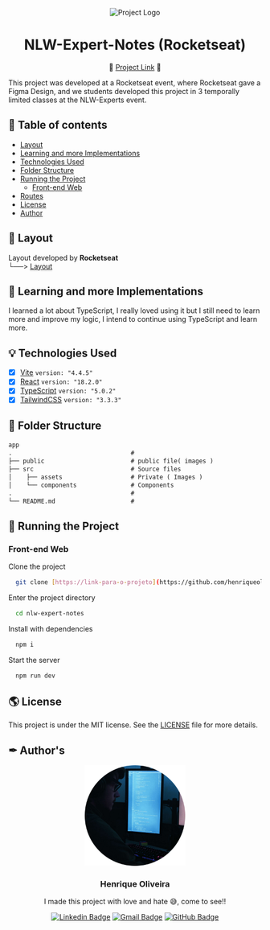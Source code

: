<p align="center">
  <img width="450px" alt="Project Logo" title="Project Title Logo" src="https://github.com/henriqueolivgp/NLW-Expert-Notes/blob/main/nlw-expert-notes/src/assets/logo-nlw-expert.svg" />
  
  <h1 align="center">NLW-Expert-Notes (Rocketseat)</h1>

  <p align="center">
    🔗 <a href="https://nlw-expert-notes.pages.dev/" target="_blank">Project Link</a> 🔗
  </p>  
  
  This project was developed at a Rocketseat event, where Rocketseat gave a Figma Design, and we students developed this project in 3 temporally limited classes at the NLW-Experts event.  
</p>

## 🧭 Table of contents

<!-- [Implementation Video](#-implementation-video)-->
- [Layout](#-layout)
- [Learning and more Implementations](#-learning-and-more-implementations)
- [Technologies Used](#-technologies-used)
- [Folder Structure](#-folder-structure)
- [Running the Project](#-running-the-project)
  - [Front-end Web](#front-end-web)
- [Routes](-routes)
- [License](#-license)
- [Author](#-author)

<!-- 
## 🎥 Implementation Video

In the GitHub edit, drag the video that it already puts on github itself.
-->

## 🎨 Layout

Layout developed by **Rocketseat**<br>
└──> [Layout](https://www.figma.com/file/ACKyTBLJn5VSxRCGefZRqb/NLW-expert-%E2%80%A2-Notes-(Community)?type=design&t=QKrdmt1HY7WOmdxI-6)

## 👏 Learning and more Implementations

I learned a lot about TypeScript, I really loved using it but I still need to learn more and improve my logic, I intend to continue using TypeScript and learn more.

## 💡 Technologies Used

- [x] [Vite](https://vitejs.dev/)  ```version: "4.4.5"```
- [x] [React](https://reactjs.org/)  ```version: "18.2.0"```
- [x] [TypeScript](https://www.typescriptlang.org/)  ```version: "5.0.2"```
- [x] [TailwindCSS](https://tailwindcss.com/docs/installation)  ```version: "3.3.3"```

## 📂 Folder Structure

```plainText
app
.                                 #
├── public                        # public file( images )
├── src                           # Source files  
│    ├── assets                   # Private ( Images )
│    └── components               # Components 
.                                 #
└── README.md                     #
```

## 🚀 Running the Project

### Front-end Web

Clone the project

```bash
  git clone [https://link-para-o-projeto](https://github.com/henriqueolivgp/NLW-Expert-Notes.git)
```

Enter the project directory

```bash
  cd nlw-expert-notes
```

Install with dependencies

```bash
  npm i
```

Start the server

```bash
  npm run dev
```

## 🌎 License

This project is under the MIT license. See the [LICENSE](https://github.com/henriqueolivgp/Plataforma-De-Denuncias-De-Ciberataques/blob/main/LICENSE) file for more details.

## ✒ Author's

<p align="center">
  <img width="200px" alt="Henrique Oliveira" title="Author Henrique Oliveira" src="https://github.com/henriqueolivgp/Plataforma-De-Denuncias-De-Ciberataques/blob/main/CiberReports/src/client/assets/HenryDev.png" />

  <h3 align="center">Henrique Oliveira</h3>
  
  <p align="center">  
    I made this project with love and hate 😅, come to see!!
  </p>
</p>  
  
<div align="center">

[![Linkedin Badge](https://img.shields.io/badge/-LinkedIn(HenriqueOliveira)-1f6feb?style=flat-square&logo=Linkedin&logoColor=white&link=https://www.linkedin.com/in/henrique-oliveira-gp)](https://www.linkedin.com/in/henrique-oliveira-gp)
[![Gmail Badge](https://img.shields.io/badge/-HenriqueOliveira-1f6feb?style=flat-square&logo=Gmail&logoColor=white&link=mailto:henriqueoliveira.g.p)](mailto:henriqueoliveira.g.p@gmail.com)
[![GitHub Badge](https://img.shields.io/badge/-GitHub-1f6feb?style=flat-square&logo=GitHub&logoColor=white&link=https://github.com/henriqueolivgp)](https://github.com/henriqueolivgp)

</div>  
  
 
